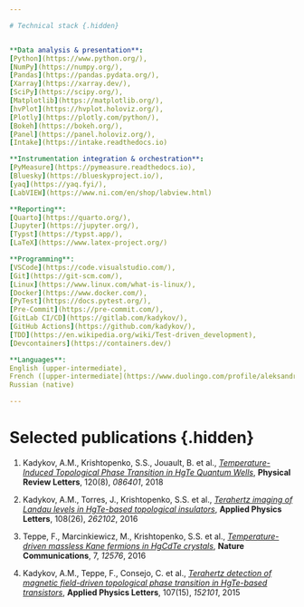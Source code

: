 ```yaml
---

# Technical stack {.hidden}


**Data analysis & presentation**:
[Python](https://www.python.org/),
[NumPy](https://numpy.org/),
[Pandas](https://pandas.pydata.org/),
[Xarray](https://xarray.dev/),
[SciPy](https://scipy.org/),
[Matplotlib](https://matplotlib.org/),
[hvPlot](https://hvplot.holoviz.org/),
[Plotly](https://plotly.com/python/),
[Bokeh](https://bokeh.org/),
[Panel](https://panel.holoviz.org/),
[Intake](https://intake.readthedocs.io)

**Instrumentation integration & orchestration**:
[PyMeasure](https://pymeasure.readthedocs.io),
[Bluesky](https://blueskyproject.io/),
[yaq](https://yaq.fyi/),
[LabVIEW](https://www.ni.com/en/shop/labview.html)

**Reporting**:
[Quarto](https://quarto.org/),
[Jupyter](https://jupyter.org/),
[Typst](https://typst.app/),
[LaTeX](https://www.latex-project.org/)

**Programming**:
[VSCode](https://code.visualstudio.com/),
[Git](https://git-scm.com/),
[Linux](https://www.linux.com/what-is-linux/),
[Docker](https://www.docker.com/),
[PyTest](https://docs.pytest.org/),
[Pre-Commit](https://pre-commit.com/),
[GitLab CI/CD](https://gitlab.com/kadykov/),
[GitHub Actions](https://github.com/kadykov/),
[TDD](https://en.wikipedia.org/wiki/Test-driven_development),
[Devcontainers](https://containers.dev/)

**Languages**:
English (upper-intermediate),
French ([upper-intermediate](https://www.duolingo.com/profile/aleksandrkadykov)),
Russian (native)

---
```


# Selected publications {.hidden}

1.  Kadykov, A.M., Krishtopenko, S.S., Jouault, B. et al.,
    [*Temperature-Induced Topological Phase Transition in HgTe Quantum
    Wells*](https://dx.doi.org/10.1103/PhysRevLett.120.086401),
    **Physical Review Letters**, 120(8), *086401*, 2018

1.  Kadykov, A.M., Torres, J., Krishtopenko, S.S. et al., [*Terahertz
    imaging of Landau levels in HgTe-based topological
    insulators*](https://dx.doi.org/10.1063/1.4955018), **Applied
    Physics Letters**, 108(26), *262102*, 2016

1.  Teppe, F., Marcinkiewicz, M., Krishtopenko, S.S. et al.,
    [*Temperature-driven massless Kane fermions in HgCdTe
    crystals*](https://dx.doi.org/10.1038/ncomms12576), **Nature
    Communications**, 7, *12576*, 2016

1.  Kadykov, A.M., Teppe, F., Consejo, C. et al., [*Terahertz detection
    of magnetic field-driven topological phase transition in HgTe-based
    transistors*](https://dx.doi.org/10.1063/1.4932943), **Applied
    Physics Letters**, 107(15), *152101*, 2015

<!-- 1.  Krishtopenko, S.S., Ruffenach, S., Gonzalez-Posada, F. et al.,
    [*Temperature-dependent terahertz spectroscopy of inverted-band
    three-layer InAs / GaSb / InAs quantum
    well*](https://dx.doi.org/10.1103/PhysRevB.97.245419), **Physical
    Review B**, 97(24), *245419*, 2018 -->

<!-- 1.  Ruffenach, S., Kadykov, A.M., Rumyantsev, V.V. et al.,
    [*HgCdTe-based heterostructures for terahertz
    photonics*](https://dx.doi.org/10.1063/1.4977781), **APL
    Materials**, 5(3), *035503*, 2017 -->

<!-- 1.  Yahniuk, I., Krishtopenko, S.S., Grabecki, G. et al.,
    [*Magneto-transport in inverted HgTe quantum
    wells*](https://dx.doi.org/10.1038/s41535-019-0154-3), **npj Quantum
    Materials**, 4(1), *1--8*, 2019 -->

<!-- 1.  Marcinkiewicz, M., Ruffenach, S., Krishtopenko, S.S. et al.,
    [*Temperature-driven single-valley Dirac fermions in HgTe quantum
    wells*](https://dx.doi.org/10.1103/PhysRevB.96.035405), **Physical
    Review B**, 96(3), *035405*, 2017 -->

<!-- 1.  Morozov, S.V., Rumyantsev, V.V., Fadeev, M. et al., [*Stimulated
    emission from HgCdTe quantum well heterostructures at wavelengths up
    to 19.5 μm*](https://dx.doi.org/10.1063/1.4996966), **Applied
    Physics Letters**, 111(19), *192101*, 2017 -->

<!-- 1.  Morozov, S.V., Rumyantsev, V.V., Kadykov, A.M. et al., [*Long
    wavelength stimulated emission up to 9.5 μm from HgCdTe quantum well
    heterostructures*](https://dx.doi.org/10.1063/1.4943087), **Applied
    Physics Letters**, 108(9), *092104*, 2016 -->

<!-- 1.  Morozov, S.V., Rumyantsev, V.V., Dubinov, A.A. et al., [*Long
    wavelength superluminescence from narrow gap HgCdTe epilayer at
    100 K*](https://dx.doi.org/10.1063/1.4926927), **Applied Physics
    Letters**, 107(4), *042105*, 2015 -->

<!-- 1.  Morozov, S.V., Rumyantsev, V.V., Antonov, A. et al., [*Time resolved
    photoluminescence spectroscopy of narrow gap Hg1-xCdxTe/CdyHg1-yTe
    quantum well
    heterostructures*](https://dx.doi.org/10.1063/1.4890416), **Applied
    Physics Letters**, 105(2), *022102*, 2014 -->

<!-- 1.  Rumyantsev, V.V., Kozlov, D.V., Morozov, S.V. et al., [*Terahertz
    photoconductivity of double acceptors in narrow gap HgCdTe epitaxial
    films grown by molecular beam epitaxy on GaAs(013) and Si(013)
    substrates*](https://dx.doi.org/10.1088/1361-6641/aa76a0),
    **Semiconductor Science and Technology**, 32(9), *095007*, 2017 -->

<!-- 1.  Fadeev, M.A., Rumyantsev, V.V., Kadykov, A.M. et al., [*Stimulated
    emission in the 2.8--3.5 μm wavelength range from Peltier cooled
    HgTe/CdHgTe quantum well
    heterostructures*](https://dx.doi.org/10.1364/OE.26.012755),
    **Optics Express**, 26(10), *12755*, 2018 -->

<!-- 1.  Kadykov, A.M., Consejo, C., Marcinkiewicz, M. et al., [*Observation
    of topological phase transition by terahertz photoconductivity in
    HgTe-based transistors*](https://dx.doi.org/10.1002/pssc.201510264),
    **physica status solidi (c)**, 13(7), *534--537*, 2016 -->

<!-- 1.  Kadykov, A.M., Consejo, C., Teppe, F. et al., [*Terahertz
    excitations in HgTe-based field effect
    transistors*](https://dx.doi.org/10.1088/1742-6596/647/1/012009),
    **Journal of Physics: Conference Series**, 647(1), *012009*, 2015 -->

<!-- 1.  Bovkun, L.S., Krishtopenko, S.S., Ikonnikov, A.V. et al.,
    [*Magnetospectroscopy of double HgTe/CdHgTe quantum
    wells*](https://dx.doi.org/10.1134/S1063782616110063),
    **Semiconductors**, 50(11), *1532--1538*, 2016 -->

<!-- 1.  Aleshkin, V.Y., Gavrilenko, L.V., Gaponova, D.M. et al.,
    [*Nonresonant radiative exciton transfer by near field between
    quantum wells*](https://dx.doi.org/10.1134/S1063776113130013),
    **Journal of Experimental and Theoretical Physics**, 117(5),
    *944--949*, 2013 -->

<!-- 1.  Morozov, S.V., Rumyantsev, V.V., Kadykov, A.M. et al.,
    [*Investigation of possibility of VLWIR lasing in HgCdTe based
    heterostructures*](https://dx.doi.org/10.1088/1742-6596/647/1/012008),
    **Journal of Physics: Conference Series**, 647(1), *012008*, 2015 -->

<!-- 1.  Kozlov, D.V., Rumyantsev, V.V., Morozov, S.V. et al.,
    [*Impurity-induced photoconductivity of narrow-gap
    Cadmium--Mercury--Telluride
    structures*](https://dx.doi.org/10.1134/S1063782615120106),
    **Semiconductors**, 49(12), *1605--1610*, 2015 -->

<!-- 1.  Rumyantsev, V.V., Fadeev, M.A., Morozov, S.V. et al.,
    [*Long-wavelength stimulated emission and carrier lifetimes in
    HgCdTe-based waveguide structures with quantum
    wells*](https://dx.doi.org/10.1134/S1063782616120174),
    **Semiconductors**, 50(12), *1651--1656*, 2016 -->

<!-- 1.  Ikonnikov, A.V., Bovkun, L.S., Rumyantsev, V.V. et al., [*On the
    band spectrum in p-type HgTe/CdHgTe heterostructures and its
    transformation under temperature
    variation*](https://dx.doi.org/10.1134/S1063782617120090),
    **Semiconductors**, 51(12), *1531--1536*, 2017 -->

<!-- 1.  Rumyantsev, V.V., Kadykov, A.M., Fadeev, M.A. et al.,
    [*Investigation of HgCdTe waveguide structures with quantum wells
    for long-wavelength stimulated
    emission*](https://dx.doi.org/10.1134/S106378261712017X),
    **Semiconductors**, 51(12), *1557--1561*, 2017 -->

<!-- 1.  Krishtopenko, S.S., Ikonnikov, A.V., Maremyanin, K.V. et al.,
    [*Cyclotron resonance of Dirac fermions in InAs/GaSb/InAs quantum
    wells*](https://dx.doi.org/10.1134/S1063782617010109),
    **Semiconductors**, 51(1), *38--42*, 2017 -->

<!-- 1.  Kozlov, D.V., Rumyantsev, V.V., Morozov, S.V. et al., [*Mercury
    vacancies as divalent acceptors in Hg1-xCdxTe/CdyHg1-yTe structures
    with quantum wells*](https://dx.doi.org/10.1134/S1063782616120113),
    **Semiconductors**, 50(12), *1662--1668*, 2016 -->

<!-- 1.  Rumyantsev, V.V., Bovkun, L., Kadykov, A.M. et al., [*Magnetooptical
    Studies and Stimulated Emission in Narrow Gap HgTe/CdHgTe Structures
    in the Very Long Wavelength Infrared
    Range*](https://dx.doi.org/10.1134/S1063782618040255),
    **Semiconductors**, 52(4), 2018 -->

<!-- 1.  Kadykov, A.M., Teppe, F., Consejo, C. et al., [*Terahertz
    excitations in HgTe-based field effect
    transistors*](http://mmi.univ-savoie.fr/agence/8thzdays/siteANG/),
    *113--114*, 2015 -->

<!-- 1.  Gavrilenko, V.I., Morozov, S.V., Rumyantsev, V.V. et al., [*THz
    lasers based on narrow-gap
    semiconductors*](https://dx.doi.org/10.1109/MIKON.2016.7492017),
    *1--4*, 2016 -->

<!-- 1.  Marcinkiewicz, M., Krishtopenko, S.S., Ruffenach, S. et al., [*THz
    magnetospectroscopy of double HgTe quantum
    well*](https://dx.doi.org/10.1109/IRMMW-THz.2016.7758790), *1--2*,
    2016 -->

<!-- 1.  Morozov, S.V., Rumyantsev, V.V., Kadykov, A.M. et al.,
    [*Long-wavelength stimulated emission in HgCdTe quantum well
    waveguide
    heterostructures*](https://dx.doi.org/10.1109/IRMMW-THz.2016.7758927),
    2016-Novem, *1--2*, 2016 -->

<!-- 1.  But, D.B., Consejo, C., Krishtopenko, S.S. et al., [*Terahertz
    cyclotron emission from HgCdTe bulk
    films*](https://dx.doi.org/10.1109/IRMMW-THz.2016.7758889),
    2016-Novem, *1--2*, 2016 -->

<!-- 1.  Yahniuk, I., Krishtopenko, S.S., Grabecki, G. et al., *Graphene-like
    band structure (Hg, Cd) Te Quantum Wells for Quantum Hall Effect
    Metrology Applications*, *229*, 2017 -->
